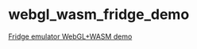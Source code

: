 # webgl_wasm_fridge_demo

[Fridge emulator WebGL+WASM demo](http://surtweig.me/fridge/game.html "Fridge emulator WebGL+WASM demo")
